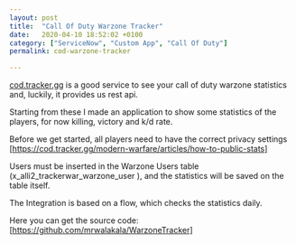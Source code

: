 ```yaml
---
layout: post
title:  "Call Of Duty Warzone Tracker"
date:   2020-04-10 18:52:02 +0100
category: ["ServiceNow", "Custom App", "Call Of Duty"]
permalink: cod-warzone-tracker

---
```


[cod.tracker.gg] is a good service to see your call of duty warzone statistics and, luckily, it provides us rest api.

Starting from these I made an application to show some statistics of the players, for now killing, victory and k/d rate.

Before we get started, all players need to have the correct privacy settings
[https://cod.tracker.gg/modern-warfare/articles/how-to-public-stats]

Users must be inserted in the Warzone Users table (x_alli2_trackerwar_warzone_user ), and the statistics will be saved on the table itself. 

The Integration is based on a flow, which checks the statistics daily.

Here you can get the source code:
[https://github.com/mrwalakala/WarzoneTracker]

[https://github.com/mrwalakala/WarzoneTracker]: https://github.com/mrwalakala/WarzoneTracker
[https://cod.tracker.gg/modern-warfare/articles/how-to-public-stats]: https://cod.tracker.gg/modern-warfare/articles/how-to-public-stats
[cod.tracker.gg]: https://cod.tracker.gg/